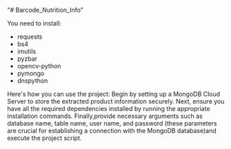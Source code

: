 "# Barcode_Nutrition_Info" 

You need to install:
 - requests 
 - bs4 
 - imutils 
 - pyzbar 
 - opencv-python 
 - pymongo 
 - dnspython

Here's how you can use the project:
  Begin by setting up a MongoDB Cloud Server to store the extracted product information securely.
     Next, ensure you have all the required dependencies installed by running the appropriate installation commands.
        Finally,provide necessary arguments such as database name, table name, user name, and password
 (these parameters are crucial for establishing a connection with the MongoDB database)and execute the project script.
